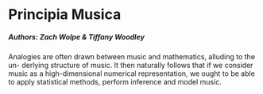 # Principia Musica

##### Authors: Zach Wolpe & Tiffany Woodley


Analogies are often drawn between music and mathematics, alluding to the un- derlying structure of music. It then naturally follows that if we consider music as a high-dimensional numerical representation, we ought to be able to apply statistical methods, perform inference and model music.



